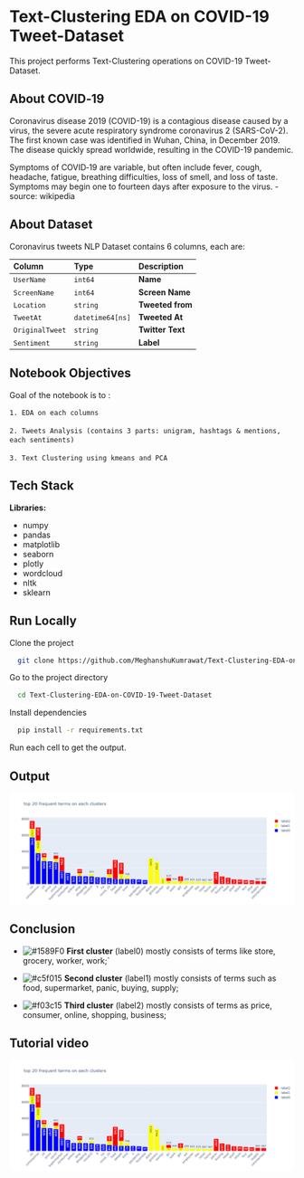
# Text-Clustering EDA on COVID-19 Tweet-Dataset

This project performs Text-Clustering operations on COVID-19 Tweet-Dataset.

## About COVID‑19
Coronavirus disease 2019 (COVID-19) is a contagious disease caused by a virus, the severe acute respiratory syndrome coronavirus 2 (SARS-CoV-2). The first known case was identified in Wuhan, China, in December 2019. The disease quickly spread worldwide, resulting in the COVID-19 pandemic.

Symptoms of COVID‑19 are variable, but often include fever, cough, headache, fatigue, breathing difficulties, loss of smell, and loss of taste. Symptoms may begin one to fourteen days after exposure to the virus. -source: wikipedia
## About Dataset
Coronavirus tweets NLP Dataset contains 6 columns, each are:

| Column | Type     | Description                |
| :-------- | :------- | :------------------------- |
| `UserName` | `int64` | **Name** |
| `ScreenName` | `int64` | **Screen Name** |
| `Location` | `string` | **Tweeted from** |
| `TweetAt` | `datetime64[ns]` | **Tweeted At** |
| `OriginalTweet` | `string` | **Twitter Text** |
| `Sentiment` | `string` | **Label** |

## Notebook Objectives

Goal of the notebook is to : 

    1. EDA on each columns

    2. Tweets Analysis (contains 3 parts: unigram, hashtags & mentions, each sentiments)

    3. Text Clustering using kmeans and PCA


## Tech Stack

**Libraries:** 
- numpy
- pandas
- matplotlib
- seaborn
- plotly
- wordcloud
- nltk
- sklearn





## Run Locally

Clone the project

```bash
  git clone https://github.com/MeghanshuKumrawat/Text-Clustering-EDA-on-COVID-19-Tweet-Dataset.git
```

Go to the project directory

```bash
  cd Text-Clustering-EDA-on-COVID-19-Tweet-Dataset
```

Install dependencies

```bash
  pip install -r requirements.txt
```

Run each cell to get the output.

## Output

![output](https://github.com/MeghanshuKumrawat/Text-Clustering-EDA-on-COVID-19-Tweet-Dataset/blob/main/output.png)

## Conclusion

- ![#1589F0](https://via.placeholder.com/15/1589F0/1589F0.png) __First cluster__ (label0) mostly consists of terms like store, grocery, worker, work;`

- ![#c5f015](https://via.placeholder.com/15/c5f015/c5f015.png) __Second cluster__ (label1) mostly consists of terms such as food, supermarket, panic, buying, supply;
    
- ![#f03c15](https://via.placeholder.com/15/f03c15/f03c15.png) __Third cluster__ (label2) mostly consists of terms as price, consumer, online, shopping, business;

## Tutorial video
![output](https://github.com/MeghanshuKumrawat/Text-Clustering-EDA-on-COVID-19-Tweet-Dataset/blob/main/output.png)
